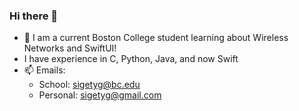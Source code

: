 ### Hi there 👋
- 🌱 I am a current Boston College student learning about Wireless Networks and SwiftUI!
- I have experience in C, Python, Java, and now Swift
- 📫 Emails: 
     - School: sigetyg@bc.edu 
     - Personal: sigetyg@gmail.com

<!--
**sigetg/sigetg** is a ✨ _special_ ✨ repository because its `README.md` (this file) appears on your GitHub profile.

Here are some ideas to get you started:

- 🔭 I’m currently working on ...
- 👯 I’m looking to collaborate on ...
- 🤔 I’m looking for help with ...
- 💬 Ask me about ...
- 😄 Pronouns: ...
- ⚡ Fun fact: ...
-->
